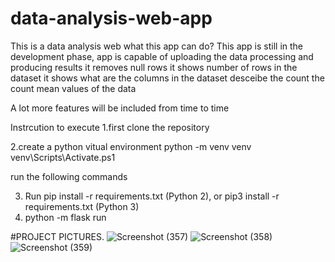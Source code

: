 # data-analysis-web-app
This is a data analysis web 
what this app can do?
  This app is still in the development phase, 
  app is capable of uploading the data processing and producing results 
  it removes null rows
  it shows number of rows in the dataset
  it shows what are the columns in the dataset
  desceibe the count the count mean values of the data
  
 A  lot more features will be included from time to time
 
 Instrcution to execute 
 1.first clone the repository 
 
 2.create a python vitual environment
    python -m venv venv
    venv\Scripts\Activate.ps1
		
		
   run the following commands
	
 3. Run pip install -r requirements.txt (Python 2), or pip3 install -r requirements.txt (Python 3)
 4. python -m flask run

#PROJECT PICTURES.
![Screenshot (357)](https://user-images.githubusercontent.com/41484502/178371595-f5a29ea4-3911-4309-985e-cfaf0727fc40.png)
![Screenshot (358)](https://user-images.githubusercontent.com/41484502/178371881-aaec3e51-f937-4215-ae78-682384c75eba.png)
![Screenshot (359)](https://user-images.githubusercontent.com/41484502/178371911-5b6998ff-fced-47e7-9841-721817faac2b.png)
